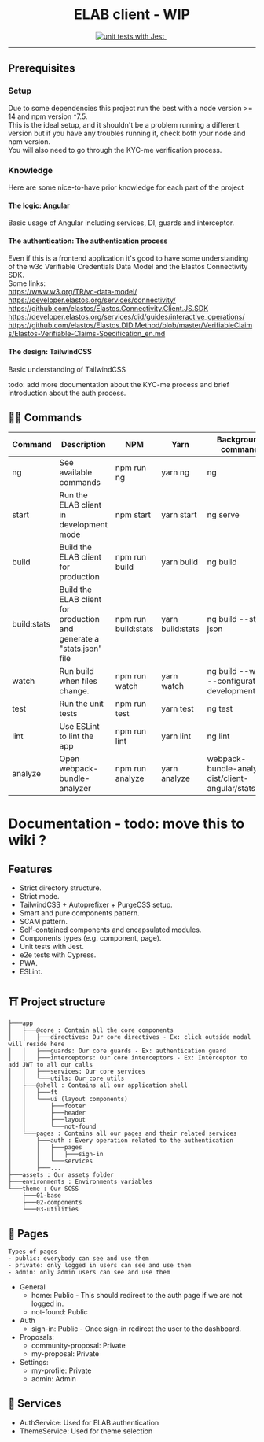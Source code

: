 <h1 align="center">ELAB client - WIP</h1>

<p align="center">
  <a href="https://github.com/facebook/jest">
    <img src="https://jestjs.io/img/jest-badge.svg" alt="unit tests with Jest" />
  </a>&nbsp;
</p>

<hr>

## Prerequisites
### Setup
Due to some dependencies this project run the best with a node version >= 14 and npm version ^7.5.  
This is the ideal setup, and it shouldn't be a problem running a different version but if you have any troubles running it, check both your node and npm version.  
You will also need to go through the KYC-me verification process.

### Knowledge
Here are some nice-to-have prior knowledge for each part of the project
#### The logic: Angular
Basic usage of Angular including services, DI, guards and interceptor.
#### The authentication: The authentication process
Even if this is a frontend application it's good to have some understanding of the w3c Verifiable Credentials Data Model and the Elastos Connectivity SDK.  
Some links:  
https://www.w3.org/TR/vc-data-model/
https://developer.elastos.org/services/connectivity/
https://github.com/elastos/Elastos.Connectivity.Client.JS.SDK
https://developer.elastos.org/services/did/guides/interactive_operations/
https://github.com/elastos/Elastos.DID.Method/blob/master/VerifiableClaims/Elastos-Verifiable-Claims-Specification_en.md
#### The design: TailwindCSS
Basic understanding of TailwindCSS   

todo: add more documentation about the KYC-me process and brief introduction about the auth process.

## 🧙‍♂️ Commands

| Command     | Description                                                             | NPM                 | Yarn             | Background command                                          |
| ----------- | ----------------------------------------------------------------------- | ------------------- | ---------------- | ----------------------------------------------------------- |
| ng          | See available commands                                                  | npm run ng          | yarn ng          | ng                                                          |
| start       | Run the ELAB client in development mode                                 | npm start           | yarn start       | ng serve                                                    |
| build       | Build the ELAB client  for production                                   | npm run build       | yarn build       | ng build                                                    |
| build:stats | Build the ELAB client  for production and generate a "stats.json" file  | npm run build:stats | yarn build:stats | ng build --stats-json                                       |
| watch       | Run build when files change.                                            | npm run watch       | yarn watch       | ng build --watch --configuration development                |
| test        | Run the unit tests                                                      | npm run test        | yarn test        | ng test                                                     |
| lint        | Use ESLint to lint the app                                              | npm run lint        | yarn lint        | ng lint                                                     |
| analyze     | Open webpack-bundle-analyzer                                   | npm run analyze     | yarn analyze     | webpack-bundle-analyzer dist/client-angular/stats.json |


# Documentation - todo: move this to wiki ?
## Features

- Strict directory structure.
- Strict mode.
- TailwindCSS + Autoprefixer + PurgeCSS setup.
- Smart and pure components pattern.
- SCAM pattern.
- Self-contained components and encapsulated modules.
- Components types (e.g. component, page).
- Unit tests with Jest.
- e2e tests with Cypress.
- PWA.
- ESLint.

## ⛩️ Project structure

```console
├───app
│   ├───@core : Contain all the core components
│   │   ├───directives: Our core directives - Ex: click outside modal will reside here
│   │   ├───guards: Our core guards - Ex: authentication guard
│   │   ├───interceptors: Our core interceptors - Ex: Interceptor to add JWT to all our calls
│   │   ├───services: Our core services
│   │   └───utils: Our core utils
│   ├───@shell : Contains all our application shell
│   │   ├───ft
│   │   └───ui (layout components)
│   │       ├───footer
│   │       ├───header
│   │       ├───layout
│   │       └───not-found
│   └───pages : Contains all our pages and their related services
│       ├───auth : Every operation related to the authentication
│       │   ├───pages
│       │   │   ├───sign-in
│       │   └───services
│       ├───...
├───assets : Our assets folder
├───environments : Environments variables
└───theme : Our SCSS
    ├───01-base
    ├───02-components
    └───03-utilities
```


## 📄 Pages

```
Types of pages  
- public: everybody can see and use them
- private: only logged in users can see and use them
- admin: only admin users can see and use them
```

- General
  - home: Public - This should redirect to the auth page if we are not logged in.
  - not-found: Public 
- Auth
  - sign-in: Public - Once sign-in redirect the user to the dashboard.
- Proposals: 
  - community-proposal: Private
  - my-proposal: Private
- Settings:
  - my-profile: Private
  - admin: Admin

## 📡 Services

- AuthService: Used for ELAB authentication 
- ThemeService: Used for theme selection
